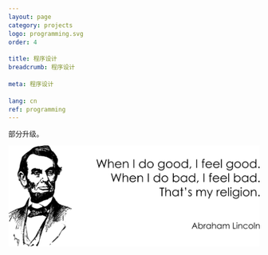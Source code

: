 ```yaml
---
layout: page
category: projects
logo: programming.svg
order: 4

title: 程序设计
breadcrumb: 程序设计

meta: 程序设计

lang: cn
ref: programming
---
```


部分升级。  

<a data-fancybox="gallery" href="/img/programming/Lincoln.png"><img src="/img/programming/Lincoln.png" alt=""></a>
